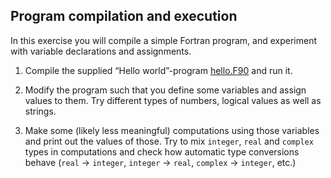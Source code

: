 ## Program compilation and execution

In this exercise you will compile a simple Fortran program, and experiment
with variable declarations and assignments.

1. Compile the supplied “Hello world”-program [hello.F90](hello.F90) and run it. 

2. Modify the program such that you define some variables and assign values
to them. Try different types of numbers, logical values as well as strings.

3. Make some (likely less meaningful) computations using those variables and
print out the values of those. Try to mix `integer`, `real` and `complex` types in
computations and check how automatic type conversions behave (`real` ->
`integer`, `integer` -> `real`, `complex` -> `integer`, etc.)

